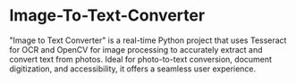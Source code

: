 # Image-To-Text-Converter
"Image to Text Converter" is a real-time Python project that uses Tesseract for OCR and OpenCV for image processing to accurately extract and convert text from photos. Ideal for photo-to-text conversion, document digitization, and accessibility, it offers a seamless user experience.
